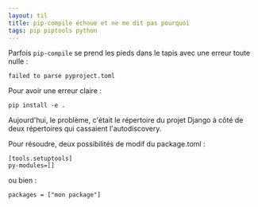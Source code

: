 ```yaml
---
layout: til
title: pip-compile échoue et ne me dit pas pourquoi
tags: pip piptools python
---
```


Parfois `pip-compile` se prend les pieds dans le tapis avec une erreur toute nulle : 

```
failed to parse pyproject.toml
```

Pour avoir une erreur claire : 

```
pip install -e .
```

Aujourd'hui, le problème, c'était le répertoire du projet Django à côté de deux répertoires qui cassaient l'autodiscovery.

Pour résoudre, deux possibilités de modif du package.toml :

```
[tools.setuptools]
py-modules=[]
```

ou bien : 

```
packages = ["mon package"]
```
